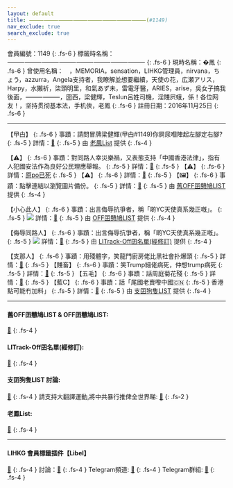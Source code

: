 ```yaml
---
layout: default
title: ⸻⸻⸻⸻⸻⸻⸻⸻(#1149)
nav_exclude: true
search_exclude: true
---
```


會員編號：1149 
{: .fs-6 }
標籤時名稱：⸻⸻⸻⸻⸻⸻⸻⸻
{: .fs-6 }
現時名稱：�鳳
{: .fs-6 }
曾使用名稱：　，MEMORIA，sensation，LIHKG管理員，nirvana，ちょう，azzurra，Angela支持者，我瞭解並想要繼續，天使の花，広瀬アリス，Harpy，水獺祈，柒頭明里，和氣あず未，雷電牙醫，ARIES，arise，吳女子搞我後面，⸻⸻，圀西，梁健輝，Teslun呂姓司機，淫賤屄蛾，係！各位网友！，坚持贯彻基本法，手机俠，⽼鳳
{: .fs-6 }
註冊日期：2016年11月25日 
{: .fs-6 }

---

<div class="code-example" markdown="1">

【曱甴】 
{: .fs-6 }
事蹟：請問冒牌梁健輝(曱甴#1149)你屙尿嗰陣起左腳定右腳? 
{: .fs-5 }
詳情：[🔗](https://lih.kg/2159284)
{: .fs-5 }
由 [老鳳List](#老鳳list) 提供 
{: .fs-4 }

</div>
<div class="code-example" markdown="1">

【⚠️】 
{: .fs-6 }
事蹟：對同路人幸災樂禍，又表態支持「中國香港法律」，指有人犯國安法作為良好公民理應舉報。 
{: .fs-5 }
詳情：[🔗](https://lih.kg/qaxFcJX)
{: .fs-5 }
【⚠️】
{: .fs-6 }
詳情：[原po已死](https://lih.kg/aFNRgqV)
{: .fs-5 }
【⚠️】 
{: .fs-6 }
詳情：[🔗](https://lih.kg/rMLKMmX)
{: .fs-5 }
【🖼️】 
{: .fs-6 }
事蹟：點擊連結以瀏覽圖片備份。 
{: .fs-5 }
詳情：[🔗](https://filedn.eu/l9Hq1YKLkJ4m0VSXcdcfUaJ/LIHKG_on99/on9_son_2020/1149)
{: .fs-5 }
由 [舊OFF囝戇鳩LIST](#舊off囝戇鳩list--off囝戇鳩list) 提供 
{: .fs-4 }

</div>
<div class="code-example" markdown="1">

【小心此人】 
{: .fs-6 }
事蹟：出言侮辱抗爭者，稱「啲YC天使真系幾正嘅」。 
{: .fs-5 }
![](https://filedn.eu/l9Hq1YKLkJ4m0VSXcdcfUaJ/LIHKG_on99/on9_jai/1149/1149.1_.png)
詳情：[🔗](https://lih.kg/tCcvbQX)
{: .fs-5 }
由 [OFF囝戇鳩LIST](#舊off囝戇鳩list--off囝戇鳩list) 提供 
{: .fs-4 }

</div>
<div class="code-example" markdown="1">

【侮辱同路人】 
{: .fs-6 }
事蹟：出言侮辱抗爭者，稱「啲YC天使真系幾正嘅」。 
{: .fs-5 }
![](https://filedn.eu/l9Hq1YKLkJ4m0VSXcdcfUaJ/LIHKG_on99/on9_jai/1149/1149.1_.png)
詳情：[🔗](https://lih.kg/tCcvbQX)
{: .fs-5 }
由 [LITrack-Off囝名單(經修訂)](#litrack-off囝名單經修訂) 提供 
{: .fs-4 }

</div>
<div class="code-example" markdown="1">

【支那人】 
{: .fs-6 }
事蹟：用殘體字，笑龍門廚房佬比黑社會扑爆頭 
{: .fs-5 }
詳情：[🔗](https://lih.kg/qaxFcJX)
{: .fs-5 }
【賤畜】 
{: .fs-6 }
事蹟：笑Trump細佬病死，仲想trump病死 
{: .fs-5 }
詳情：[🔗](https://lih.kg/aBpHAyV)
{: .fs-5 }
【五毛】 
{: .fs-6 }
事蹟：話周庭菊花殘 
{: .fs-5 }
詳情：[🔗](https://lih.kg/2149751)
{: .fs-5 }
【藍C】 
{: .fs-6 }
事蹟：話「尾國老賣嚟中國🇨🇳 
{: .fs-5 }
香港點可能冇加料」 
{: .fs-5 }
詳情：[🔗](https://lih.kg/aMAdedV)
{: .fs-5 }
由 [支囝狗隻LIST](#支囝狗隻list-討論) 提供 
{: .fs-4 }
</div>

---
#### 舊OFF囝戇鳩LIST & OFF囝戇鳩LIST: 
[🔗](https://bit.ly/lihkg_on9_list)
{: .fs-4 }
#### LITrack-Off囝名單(經修訂):
[🔗](http://tiny.cc/LITrack_GS)
{: .fs-4 }
####  支囝狗隻LIST 討論: 
[🔗](https://lih.kg/2908480)
{: .fs-4 }
請支持大翻譯運動,將中共暴行推俾全世界睇: [🔗](https://twitter.com/tgtm_official)
{: .fs-2 }
#### 老鳳List: 
[🔗](https://lihkg.com/thread/2808424)
{: .fs-4 }

---
#### LIHKG 會員標籤插件【Libel】 
[🔗](https://kitce.github.io/libel)
{: .fs-4 }
討論：[🔗](https://lih.kg/2841778)
{: .fs-4 }
Telegram頻道: [🔗](https://t.me/LibelOfficialChannel)
{: .fs-4 }
Telegram群組: [🔗](https://t.me/LibelOfficialGroup)
{: .fs-4 }
